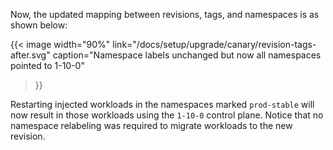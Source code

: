 ---
---
Now, the updated mapping between revisions, tags, and namespaces is as shown below:

{{< image width="90%"
link="/docs/setup/upgrade/canary/revision-tags-after.svg"
caption="Namespace labels unchanged but now all namespaces pointed to 1-10-0"
>}}

Restarting injected workloads in the namespaces marked `prod-stable` will now result in those workloads using the `1-10-0`
control plane. Notice that no namespace relabeling was required to migrate workloads to the new revision.
